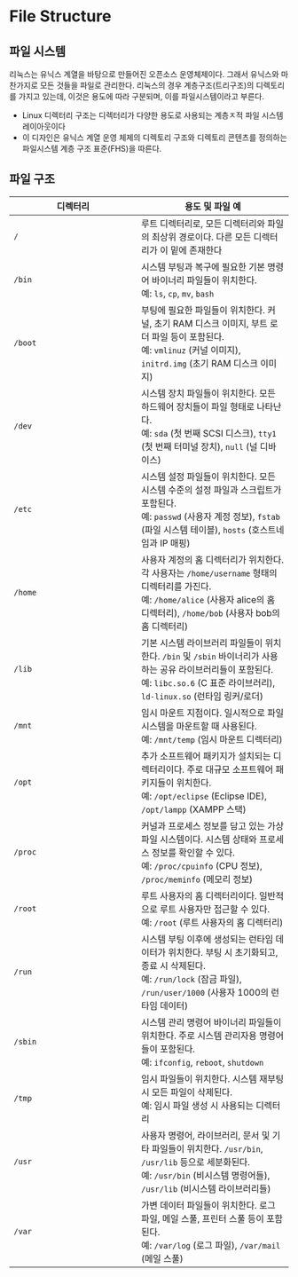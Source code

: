 # File Structure

## 파일 시스템

리눅스는 유닉스 계열을 바탕으로 만들어진 오픈소스 운영체제이다. 그래서 유닉스와 마찬가지로 모든 것들을 파일로 관리한다. 리눅스의 경우 계층구조(트리구조)의 디렉토리를 가지고 있는데, 이것은 용도에 따라 구분되며, 이를 파일시스템이라고 부른다.

* Linux 디렉터리 구조는 디렉터리가 다양한 용도로 사용되는 계층ㅈ적 파일 시스템 레이아웃이다
* 이 디자인은 유닉스 계열 운영 체제의 디렉토리 구조와 디렉토리 콘텐츠를 정의하는 파일시스템 계층 구조 표준(FHS)을 따른다.

## 파일 구조

<table><thead><tr><th width="214">디렉터리</th><th>용도 및 파일 예</th></tr></thead><tbody><tr><td><code>/</code></td><td>루트 디렉터리로, 모든 디렉터리와 파일의 최상위 경로이다. 다른 모든 디렉터리가 이 밑에 존재한다</td></tr><tr><td><code>/bin</code></td><td>시스템 부팅과 복구에 필요한 기본 명령어 바이너리 파일들이 위치한다.<br>예: <code>ls</code>, <code>cp</code>, <code>mv</code>, <code>bash</code></td></tr><tr><td><code>/boot</code></td><td>부팅에 필요한 파일들이 위치한다. 커널, 초기 RAM 디스크 이미지, 부트 로더 파일 등이 포함된다.<br>예: <code>vmlinuz</code> (커널 이미지), <code>initrd.img</code> (초기 RAM 디스크 이미지)</td></tr><tr><td><code>/dev</code></td><td>시스템 장치 파일들이 위치한다. 모든 하드웨어 장치들이 파일 형태로 나타난다.<br>예: <code>sda</code> (첫 번째 SCSI 디스크), <code>tty1</code> (첫 번째 터미널 장치), <code>null</code> (널 디바이스)</td></tr><tr><td><code>/etc</code></td><td>시스템 설정 파일들이 위치한다. 모든 시스템 수준의 설정 파일과 스크립트가 포함된다.<br>예: <code>passwd</code> (사용자 계정 정보), <code>fstab</code> (파일 시스템 테이블), <code>hosts</code> (호스트네임과 IP 매핑)</td></tr><tr><td><code>/home</code></td><td>사용자 계정의 홈 디렉터리가 위치한다. 각 사용자는 <code>/home/username</code> 형태의 디렉터리를 가진다.<br>예: <code>/home/alice</code> (사용자 alice의 홈 디렉터리), <code>/home/bob</code> (사용자 bob의 홈 디렉터리)</td></tr><tr><td><code>/lib</code></td><td>기본 시스템 라이브러리 파일들이 위치한다. <code>/bin</code> 및 <code>/sbin</code> 바이너리가 사용하는 공유 라이브러리들이 포함된다.<br>예: <code>libc.so.6</code> (C 표준 라이브러리), <code>ld-linux.so</code> (런타임 링커/로더)</td></tr><tr><td><code>/mnt</code></td><td>임시 마운트 지점이다. 일시적으로 파일 시스템을 마운트할 때 사용된다.<br>예: <code>/mnt/temp</code> (임시 마운트 디렉터리)</td></tr><tr><td><code>/opt</code></td><td>추가 소프트웨어 패키지가 설치되는 디렉터리이다. 주로 대규모 소프트웨어 패키지들이 위치한다.<br>예: <code>/opt/eclipse</code> (Eclipse IDE), <code>/opt/lampp</code> (XAMPP 스택)</td></tr><tr><td><code>/proc</code></td><td>커널과 프로세스 정보를 담고 있는 가상 파일 시스템이다. 시스템 상태와 프로세스 정보를 확인할 수 있다.<br>예: <code>/proc/cpuinfo</code> (CPU 정보), <code>/proc/meminfo</code> (메모리 정보)</td></tr><tr><td><code>/root</code></td><td>루트 사용자의 홈 디렉터리이다. 일반적으로 루트 사용자만 접근할 수 있다.<br>예: <code>/root</code> (루트 사용자의 홈 디렉터리)</td></tr><tr><td><code>/run</code></td><td>시스템 부팅 이후에 생성되는 런타임 데이터가 위치한다. 부팅 시 초기화되고, 종료 시 삭제된다.<br>예: <code>/run/lock</code> (잠금 파일), <code>/run/user/1000</code> (사용자 1000의 런타임 데이터)</td></tr><tr><td><code>/sbin</code></td><td>시스템 관리 명령어 바이너리 파일들이 위치한다. 주로 시스템 관리자용 명령어들이 포함된다.<br>예: <code>ifconfig</code>, <code>reboot</code>, <code>shutdown</code></td></tr><tr><td><code>/tmp</code></td><td>임시 파일들이 위치한다. 시스템 재부팅 시 모든 파일이 삭제된다.<br>예: 임시 파일 생성 시 사용되는 디렉터리</td></tr><tr><td><code>/usr</code></td><td>사용자 명령어, 라이브러리, 문서 및 기타 파일들이 위치한다. <code>/usr/bin</code>, <code>/usr/lib</code> 등으로 세분화된다.<br>예: <code>/usr/bin</code> (비시스템 명령어들), <code>/usr/lib</code> (비시스템 라이브러리들)</td></tr><tr><td><code>/var</code></td><td>가변 데이터 파일들이 위치한다. 로그 파일, 메일 스풀, 프린터 스풀 등이 포함된다.<br>예: <code>/var/log</code> (로그 파일), <code>/var/mail</code> (메일 스풀)</td></tr></tbody></table>




